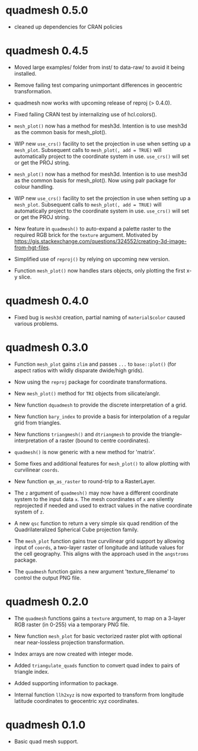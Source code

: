 # quadmesh 0.5.0

* cleaned up dependencies for CRAN policies


# quadmesh 0.4.5

* Moved large examples/ folder from inst/ to data-raw/ to avoid it being installed. 

* Remove failing test comparing unimportant differences in geocentric transformation. 

* quadmesh now works with upcoming release of reproj (> 0.4.0). 

* Fixed failing CRAN test by internalizing use of hcl.colors(). 

* `mesh_plot()` now has a method for mesh3d. Intention is
 to use mesh3d as the common basis for mesh_plot(). 
* WIP new `use_crs()` facility to set the projection in use when setting up a `mesh_plot`. Subsequent calls to `mesh_plot(, add = TRUE)` will automatically project to the coordinate system
 in use. `use_crs()` will set or get the PROJ string. 

* `mesh_plot()` now has a method for mesh3d. Intention is
 to use mesh3d as the common basis for mesh_plot(). Now using palr package for colour handling. 
 
* WIP new `use_crs()` facility to set the projection in use when setting up a `mesh_plot`. Subsequent calls to `mesh_plot(, add = TRUE)` will automatically project to the coordinate system
 in use. `use_crs()` will set or get the PROJ string. 

* New feature in `quadmesh()` to auto-expand a palette raster to the required RGB brick
 for the `texture` argument.  Motivated by 
 https://gis.stackexchange.com/questions/324552/creating-3d-image-from-hgt-files. 
 
* Simplified use of `reproj()` by relying on upcoming new version. 

* Function `mesh_plot()` now handles stars objects, only plotting the first x-y slice. 

# quadmesh 0.4.0

* Fixed bug is `mesh3d` creation, partial naming of `material$color` caused various problems. 


# quadmesh 0.3.0

* Function `mesh_plot` gains `zlim` and passes `...` to `base::plot()` (for aspect ratios with wildly disparate dwide/high grids). 

* Now using the `reproj` package for coordinate transformations. 

* New `mesh_plot()` method for `TRI` objects from silicate/anglr. 

* New function `dquadmesh` to provide the discrete interpretation of a grid. 

* New function `bary_index` to provide a basis for interpolation of a regular grid
 from triangles. 

* New functions `triangmesh()` and `dtriangmesh` to provide the triangle-interpretation of a raster (bound to  centre coordinates). 
 
* `quadmesh()` is now generic with a new method for 'matrix'. 

* Some fixes and additional features for `mesh_plot()` to allow plotting with
 curvilinear `coords`. 

* New function `qm_as_raster` to round-trip to a RasterLayer. 

* The `z` argument of `quadmesh()` may now have a different coordinate system to the 
 input data `x`.  The mesh coordinates of `x` are silently reprojected if needed and
  used to extract values in the native coordinate system of `z`. 
 
* A new `qsc` function to return a very simple six quad rendition of the Quadrilateralized Spherical Cube 
 projection family. 
 
* The `mesh_plot` function gains true curvilinear grid support by allowing input of `coords`, a two-layer
 raster of longitude and latitude values for the cell geography. This aligns with the approach used in the
 `angstroms` package. 

* The `quadmesh` function gains a new argument 'texture_filename' to control the output PNG file. 

# quadmesh 0.2.0

* The `quadmesh` functions gains a `texture` argument, to map on a 
 3-layer RGB raster (in 0-255) via a temporary PNG file. 
 
* New function `mesh_plot` for basic vectorized raster plot with optional near near-lossless 
 projection transformation. 
 
* Index arrays are now created with integer mode.

* Added `triangulate_quads` function to convert quad index to pairs of triangle index. 

* Added supporting information to package. 

* Internal function `llh2xyz` is now exported to transform from longitude latitude coordinates to 
 geocentric xyz coordinates. 
 
# quadmesh 0.1.0

* Basic quad mesh support. 



